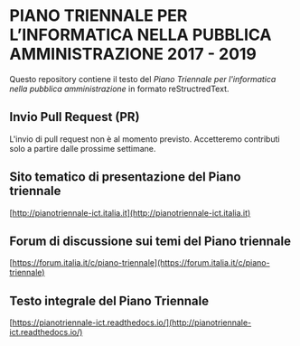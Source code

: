 # PIANO TRIENNALE PER L’INFORMATICA NELLA PUBBLICA AMMINISTRAZIONE 2017 - 2019
Questo repository contiene il testo del *Piano Triennale per l'informatica nella pubblica amministrazione* in formato reStructredText.

## Invio Pull Request (PR)
L'invio di pull request non è al momento previsto. Accetteremo contributi solo a partire dalle prossime settimane.  

## Sito tematico di presentazione del Piano triennale
[http://pianotriennale-ict.italia.it](http://pianotriennale-ict.italia.it)

## Forum di discussione sui temi del Piano triennale
[https://forum.italia.it/c/piano-triennale](https://forum.italia.it/c/piano-triennale)

## Testo integrale del Piano Triennale
[https://pianotriennale-ict.readthedocs.io/](http://pianotriennale-ict.readthedocs.io/)
